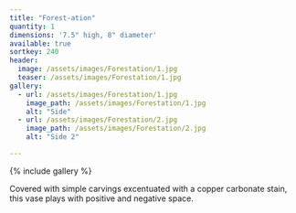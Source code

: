 ```yaml
---
title: "Forest-ation"
quantity: 1
dimensions: '7.5" high, 8" diameter'
available: true
sortkey: 240
header:
  image: /assets/images/Forestation/1.jpg
  teaser: /assets/images/Forestation/1.jpg
gallery:
  - url: /assets/images/Forestation/1.jpg
    image_path: /assets/images/Forestation/1.jpg
    alt: "Side"
  - url: /assets/images/Forestation/2.jpg
    image_path: /assets/images/Forestation/2.jpg
    alt: "Side 2"

---
```


{% include gallery %}

Covered with simple carvings excentuated with a copper carbonate stain, this vase plays with positive and negative space.